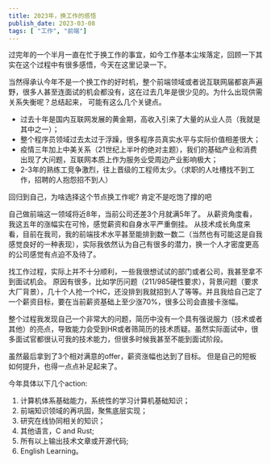 ```yaml
---
title: 2023年，换工作的感悟
publish_date: 2023-03-08
tags: [ "工作", "前端"]
---
```


过完年的一个半月一直在忙于换工作的事宜，如今工作基本尘埃落定，回顾一下其实在这个过程中有很多感悟，今天在这里记录一下。

当然得承认今年不是一个换工作的好时机，整个前端领域或者说互联网届都哀声遍野，很多人甚至连面试的机会都没有，这在过去几年是很少见的。为什么出现供需关系失衡呢？总结起来，
可能有这么几个关键点。

- 过去十年是国内互联网发展的黄金期，高收入引来了大量的从业人员（我就是其中之一）；
- 整个程序员领域过去太过于浮躁，很多程序员真实水平与实际价值相差很大；
- 疫情三年加上中美关系（21世纪上半叶的绝对主题），我们的基础产业和消费出现了大问题，互联网本质上作为服务业受周边产业影响极大；
- 2-3年的熟练工竞争激烈，往上晋级的工程师太少。（求职的人吐槽找不到工作，招聘的人抱怨招不到人）

回归到自己，为啥选择这个节点换工作呢? 肯定不是吃饱了撑的吧

自己做前端这一领域将近8年，当前公司还差3个月就满5年了。
从薪资角度看，我这五年的涨幅实在可怜，感觉薪资和自身水平严重倒挂。
从技术成长角度来看，目前在我司，我的前端技术水平甚至能排到数一数二（当然也有可能这是自我感觉良好的一种表现），实际我依然认为自己有很多的潜力，换一个人才密度更高的公司感觉有点迫不及待了。

找工作过程，实际上并不十分顺利，一些我很想试试的部门或者公司，我甚至拿不到面试机会。 原因有很多，比如学历问题（211/985硬性要求），背景问题（要求大厂背景），几十个人抢一个HC，还没排到我就招到人了等等。并且我给自己定了一个薪资目标，要在当前薪资基础上至少涨70%，很多公司会直接卡涨幅。

整个过程我发现自己一个非常大的问题，简历中没有一个具有强说服力（技术或者其他）的亮点，导致能力会受到HR或者筛简历的技术质疑。虽然实际面试中，很多面试官都很认可我的技术能力，但很多时候我甚至不能到面试阶段。

虽然最后拿到了3个相对满意的offer，薪资涨幅也达到了目标。 但是自己的短板如何提升，也得一点点补足起来了。

今年具体以下几个action:
1. 计算机体系基础能力，系统性的学习计算机基础知识；
2. 前端知识领域的再巩固，聚焦底层实现；
3. 研究在线协同相关的知识；
4. 其他语言，C and Rust;
5. 所有以上输出技术文章或开源代码;
6. English Learning。
